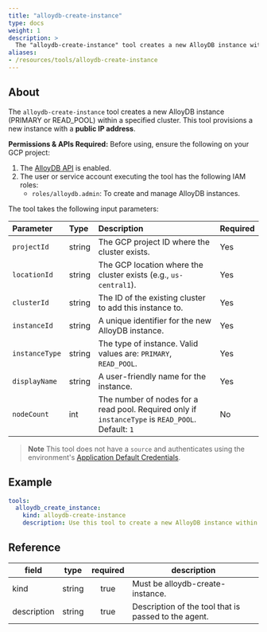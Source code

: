 ```yaml
---
title: "alloydb-create-instance"
type: docs
weight: 1
description: >
  The "alloydb-create-instance" tool creates a new AlloyDB instance within a specified cluster.
aliases:
- /resources/tools/alloydb-create-instance
---
```


## About

The `alloydb-create-instance` tool creates a new AlloyDB instance (PRIMARY or READ_POOL) within a specified cluster.
This tool provisions a new instance with a **public IP address**.

  **Permissions & APIs Required:**
  Before using, ensure the following on your GCP project:
  1. The [AlloyDB API](https://console.cloud.google.com/apis/library/alloydb.googleapis.com) is enabled.
  2. The user or service account executing the tool has the following IAM roles:
     - `roles/alloydb.admin`: To create and manage AlloyDB instances.

The tool takes the following input parameters:

| Parameter | Type | Description | Required |
| :--- | :--- | :--- | :--- |
| `projectId` | string | The GCP project ID where the cluster exists. | Yes |
| `locationId` | string | The GCP location where the cluster exists (e.g., `us-central1`). | Yes |
| `clusterId` | string | The ID of the existing cluster to add this instance to. | Yes |
| `instanceId` | string | A unique identifier for the new AlloyDB instance. | Yes |
| `instanceType`| string | The type of instance. Valid values are: `PRIMARY`, `READ_POOL`. | Yes |
| `displayName` | string | A user-friendly name for the instance. | Yes |
| `nodeCount` | int | The number of nodes for a read pool. Required only if `instanceType` is `READ_POOL`. Default: `1`| No |
> **Note**
> This tool does not have a `source` and authenticates using the environment's
[Application Default Credentials](https://cloud.google.com/docs/authentication/application-default-credentials).
## Example

```yaml
tools:
  alloydb_create_instance:
    kind: alloydb-create-instance
    description: Use this tool to create a new AlloyDB instance within a specified cluster.
```
## Reference
| **field**   |                  **type**                  | **required** | **description**                                                                                  |
|-------------|:------------------------------------------:|:------------:|--------------------------------------------------------------------------------------------------|
| kind        |                   string                   |     true     | Must be alloydb-create-instance.                                                                  |                                               |
| description |                   string                   |     true     | Description of the tool that is passed to the agent.                                             |